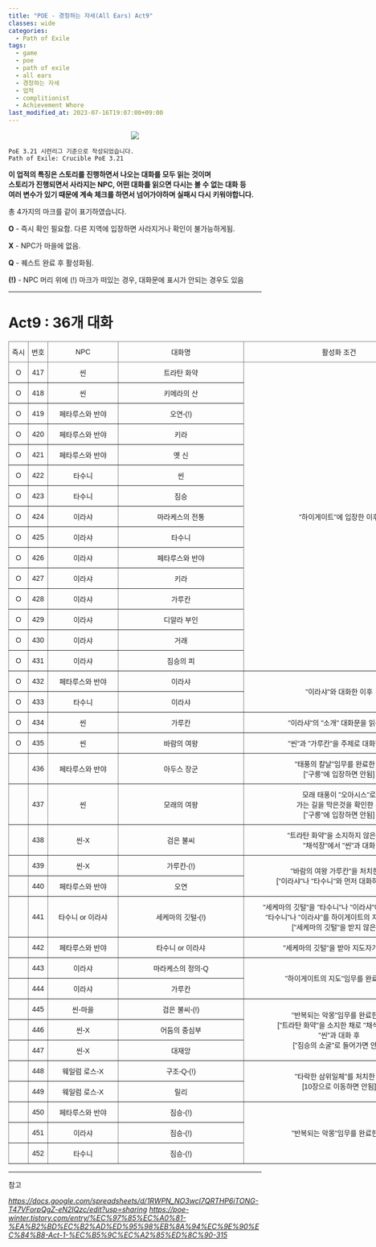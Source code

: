 ```yaml
---
title: "POE - 경청하는 자세(All Ears) Act9"
classes: wide
categories:
  - Path of Exile
tags:
  - game
  - poe
  - path of exile
  - all ears
  - 경청하는 자세
  - 업적
  - complitionist
  - Achievement Whore
last_modified_at: 2023-07-16T19:07:00+09:00
---
```


<p align="center">
 <img src = '{{ "/assets/images/game/poe/poe_ear.png" | absolute_url }}'>
</p>

<style type="text/css">
.tg  {border-collapse:collapse;border-spacing:0;}
.tg td{border-color:black;border-style:solid;border-width:1px;font-family:Arial, sans-serif;font-size:14px;
  overflow:hidden;padding:10px 5px;word-break:normal;}
.tg th{border-color:black;border-style:solid;border-width:1px;font-family:Arial, sans-serif;font-size:14px;
  font-weight:normal;overflow:hidden;padding:10px 5px;word-break:normal;}
.tg .tg-9wq8{border-color:inherit;text-align:center;vertical-align:middle}
</style>

```
PoE 3.21 시련리그 기준으로 작성되었습니다.
Path of Exile: Crucible PoE 3.21
```

**이 업적의 특징은 스토리를 진행하면서 나오는 대화를 모두 읽는 것이며**  
**스토리가 진행되면서 사라지는 NPC, 어떤 대화를 읽으면 다시는 볼 수 없는 대화 등**  
**여러 변수가 있기 때문에 계속 체크를 하면서 넘어가야하며 실패시 다시 키워야합니다.**

총 4가지의 마크를 같이 표기하였습니다.

**O** - 즉시 확인 필요함. 다른 지역에 입장하면 사라지거나 확인이 불가능하게됨.

**X** - NPC가 마을에 없음.

**Q** - 퀘스트 완료 후 활성화됨.

**(!)** - NPC 머리 위에 (!) 마크가 떠있는 경우, 대화문에 표시가 안되는 경우도 있음

---

# Act9 : 36개 대화

<table class="tg" style="undefined;table-layout: fixed; width: 900px">
<colgroup>
<col style="width: 39px">
<col style="width: 39px">
<col style="width: 140px">
<col style="width: 250px">
<col style="width: 380px">
</colgroup>
<thead>
  <tr>
    <th class="tg-9wq8">즉시</th>
    <th class="tg-9wq8">번호</th>
    <th class="tg-9wq8">NPC</th>
    <th class="tg-9wq8">대화명</th>
    <th class="tg-9wq8">활성화 조건</th>
  </tr>
</thead>
<tbody>
  <tr>
    <td class="tg-9wq8">O</td>
    <td class="tg-9wq8">417</td>
    <td class="tg-9wq8">씬</td>
    <td class="tg-9wq8">트라탄 화약</td>
    <td class="tg-9wq8" rowspan=15>"하이게이트"에 입장한 이후</td>
  </tr>
  <tr>
    <td class="tg-9wq8">O</td>
    <td class="tg-9wq8">418</td>
    <td class="tg-9wq8">씬</td>
    <td class="tg-9wq8">키메라의 산</td>
  </tr>
  <tr>
    <td class="tg-9wq8">O</td>
    <td class="tg-9wq8">419</td>
    <td class="tg-9wq8">페타루스와 반야</td>
    <td class="tg-9wq8">오연-(!)</td>
  </tr>
  <tr>
    <td class="tg-9wq8">O</td>
    <td class="tg-9wq8">420</td>
    <td class="tg-9wq8">페타루스와 반야</td>
    <td class="tg-9wq8">키라</td>
  </tr>
  <tr>
    <td class="tg-9wq8">O</td>
    <td class="tg-9wq8">421</td>
    <td class="tg-9wq8">페타루스와 반야</td>
    <td class="tg-9wq8">옛 신</td>
  </tr>
  <tr>
    <td class="tg-9wq8">O</td>
    <td class="tg-9wq8">422</td>
    <td class="tg-9wq8">타수니</td>
    <td class="tg-9wq8">씬</td>
  </tr>
  <tr>
    <td class="tg-9wq8">O</td>
    <td class="tg-9wq8">423</td>
    <td class="tg-9wq8">타수니</td>
    <td class="tg-9wq8">짐승</td>
  </tr>
  <tr>
    <td class="tg-9wq8">O</td>
    <td class="tg-9wq8">424</td>
    <td class="tg-9wq8">이라샤</td>
    <td class="tg-9wq8">마라케스의 전통</td>
  </tr>
  <tr>
    <td class="tg-9wq8">O</td>
    <td class="tg-9wq8">425</td>
    <td class="tg-9wq8">이라샤</td>
    <td class="tg-9wq8">타수니</td>
  </tr>
  <tr>
    <td class="tg-9wq8">O</td>
    <td class="tg-9wq8">426</td>
    <td class="tg-9wq8">이라샤</td>
    <td class="tg-9wq8">페타루스와 반야</td>
  </tr>
  <tr>
    <td class="tg-9wq8">O</td>
    <td class="tg-9wq8">427</td>
    <td class="tg-9wq8">이라샤</td>
    <td class="tg-9wq8">키라</td>
  </tr>
  <tr>
    <td class="tg-9wq8">O</td>
    <td class="tg-9wq8">428</td>
    <td class="tg-9wq8">이라샤</td>
    <td class="tg-9wq8">가루칸</td>
  </tr>
  <tr>
    <td class="tg-9wq8">O</td>
    <td class="tg-9wq8">429</td>
    <td class="tg-9wq8">이라샤</td>
    <td class="tg-9wq8">디알라 부인</td>
  </tr>
  <tr>
    <td class="tg-9wq8">O</td>
    <td class="tg-9wq8">430</td>
    <td class="tg-9wq8">이라샤</td>
    <td class="tg-9wq8">거래</td>
  </tr>
  <tr>
    <td class="tg-9wq8">O</td>
    <td class="tg-9wq8">431</td>
    <td class="tg-9wq8">이라샤</td>
    <td class="tg-9wq8">짐승의 피</td>
  </tr>
  <tr>
    <td class="tg-9wq8">O</td>
    <td class="tg-9wq8">432</td>
    <td class="tg-9wq8">페타루스와 반야</td>
    <td class="tg-9wq8">이라샤</td>
    <td class="tg-9wq8" rowspan=2>"이라샤"와 대화한 이후</td>
  </tr>
  <tr>
    <td class="tg-9wq8">O</td>
    <td class="tg-9wq8">433</td>
    <td class="tg-9wq8">타수니</td>
    <td class="tg-9wq8">이라샤</td>
  </tr>
  <tr>
    <td class="tg-9wq8">O</td>
    <td class="tg-9wq8">434</td>
    <td class="tg-9wq8">씬</td>
    <td class="tg-9wq8">가루칸</td>
    <td class="tg-9wq8">"이라샤"의 "소개" 대화문을 읽은 후</td>
  </tr>
  <tr>
    <td class="tg-9wq8">O</td>
    <td class="tg-9wq8">435</td>
    <td class="tg-9wq8">씬</td>
    <td class="tg-9wq8">바람의 여왕</td>
    <td class="tg-9wq8">"씬"과 "가루칸"을 주제로 대화한 후</td>
  </tr>
  <tr>
    <td class="tg-9wq8"></td>
    <td class="tg-9wq8">436</td>
    <td class="tg-9wq8">페타루스와 반야</td>
    <td class="tg-9wq8">아두스 장군</td>
    <td class="tg-9wq8">"태풍의 칼날"임무를 완료한 후<br>["구릉"에 입장하면 안됨]</td>
  </tr>
  <tr>
    <td class="tg-9wq8"></td>
    <td class="tg-9wq8">437</td>
    <td class="tg-9wq8">씬</td>
    <td class="tg-9wq8">모래의 여왕</td>
    <td class="tg-9wq8">모래 태풍이 "오아시스"로<br>가는 길을 막은것을 확인한 후<br>["구릉"에 입장하면 안됨]</td>
  </tr>
  <tr>
    <td class="tg-9wq8"></td>
    <td class="tg-9wq8">438</td>
    <td class="tg-9wq8">씬-X</td>
    <td class="tg-9wq8">검은 불씨</td>
    <td class="tg-9wq8">"트라탄 화약"을 소지하지 않은 채로<br>"채석장"에서 "씬"과 대화</td>
  </tr>
  <tr>
    <td class="tg-9wq8"></td>
    <td class="tg-9wq8">439</td>
    <td class="tg-9wq8">씬-X</td>
    <td class="tg-9wq8">가루칸-(!)</td>
    <td class="tg-9wq8" rowspan=2>"바람의 여왕 가루칸"을 처치한 후<br>["이라샤"나 "타수니"와 먼저 대화하면 안됨]</td>
  </tr>
  <tr>
    <td class="tg-9wq8"></td>
    <td class="tg-9wq8">440</td>
    <td class="tg-9wq8">페타루스와 반야</td>
    <td class="tg-9wq8">오연</td>
  </tr>
  <tr>
    <td class="tg-9wq8"></td>
    <td class="tg-9wq8">441</td>
    <td class="tg-9wq8">타수니 or 이라샤</td>
    <td class="tg-9wq8">세케마의 깃털-(!)</td>
    <td class="tg-9wq8">"세케마의 깃털"을 "타수니"나 "이라샤"에게 전달하고<br>"타수니"나 "이라샤"를 하이게이트의 지도자로 만듬<br>["세케마의 깃털"을 받지 않은 쪽]</td>
  </tr>
  <tr>
    <td class="tg-9wq8"></td>
    <td class="tg-9wq8">442</td>
    <td class="tg-9wq8">페타루스와 반야</td>
    <td class="tg-9wq8">타수니 or 이라샤</td>
    <td class="tg-9wq8">"세케마의 깃털"을 받아 지도자가 된 쪽</td>
  </tr>
  <tr>
    <td class="tg-9wq8"></td>
    <td class="tg-9wq8">443</td>
    <td class="tg-9wq8">이라샤</td>
    <td class="tg-9wq8">마라케스의 정의-Q</td>
    <td class="tg-9wq8" rowspan=2>"하이게이트의 지도"임무를 완료한 후</td>
  </tr>
  <tr>
    <td class="tg-9wq8"></td>
    <td class="tg-9wq8">444</td>
    <td class="tg-9wq8">이라샤</td>
    <td class="tg-9wq8">가루칸</td>
  </tr>
  <tr>
    <td class="tg-9wq8"></td>
    <td class="tg-9wq8">445</td>
    <td class="tg-9wq8">씬-마을</td>
    <td class="tg-9wq8">검은 불씨-(!)</td>
    <td class="tg-9wq8" rowspan=3>"반복되는 악몽"임무를 완료한 후<br>["트라탄 화약"을 소지한 채로 "채석장"에서<br>"씬"과 대화 후<br>["짐승의 소굴"로 들어가면 안됨]</td>
  </tr>
  <tr>
    <td class="tg-9wq8"></td>
    <td class="tg-9wq8">446</td>
    <td class="tg-9wq8">씬-X</td>
    <td class="tg-9wq8">어둠의 중심부</td>
  </tr>
  <tr>
    <td class="tg-9wq8"></td>
    <td class="tg-9wq8">447</td>
    <td class="tg-9wq8">씬-X</td>
    <td class="tg-9wq8">대재앙</td>
  </tr>
  <tr>
    <td class="tg-9wq8"></td>
    <td class="tg-9wq8">448</td>
    <td class="tg-9wq8">웨일럼 로스-X</td>
    <td class="tg-9wq8">구조-Q-(!)</td>
    <td class="tg-9wq8" rowspan=2>"타락한 삼위일체"를 처치한 후<br>[10장으로 이동하면 안됨]</td>
  </tr>
  <tr>
    <td class="tg-9wq8"></td>
    <td class="tg-9wq8">449</td>
    <td class="tg-9wq8">웨일럼 로스-X</td>
    <td class="tg-9wq8">릴리</td>
  </tr>
  <tr>
    <td class="tg-9wq8"></td>
    <td class="tg-9wq8">450</td>
    <td class="tg-9wq8">페타루스와 반야</td>
    <td class="tg-9wq8">짐승-(!)</td>
    <td class="tg-9wq8" rowspan=3>"반복되는 악몽"임무를 완료한 후</td>
  </tr>
  <tr>
    <td class="tg-9wq8"></td>
    <td class="tg-9wq8">451</td>
    <td class="tg-9wq8">이라샤</td>
    <td class="tg-9wq8">짐승-(!)</td>
  </tr>
  <tr>
    <td class="tg-9wq8"></td>
    <td class="tg-9wq8">452</td>
    <td class="tg-9wq8">타수니</td>
    <td class="tg-9wq8">짐승-(!)</td>
  </tr>
</tbody>
</table>

---

참고

*https://docs.google.com/spreadsheets/d/1RWPN_NO3wcl7QRTHP6iTONG-T47VForpQgZ-eN2IQzc/edit?usp=sharing*  *https://poe-winter.tistory.com/entry/%EC%97%85%EC%A0%81-%EA%B2%BD%EC%B2%AD%ED%95%98%EB%8A%94%EC%9E%90%EC%84%B8-Act-1-%EC%B5%9C%EC%A2%85%ED%8C%90-315*